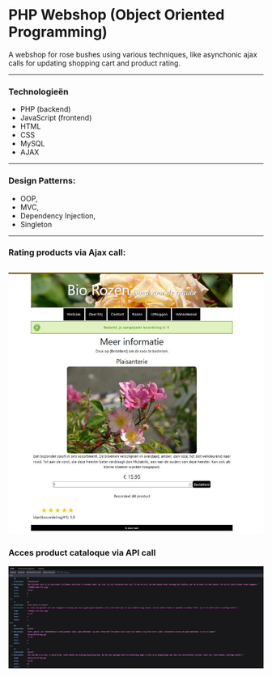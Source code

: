 # PHP Webshop (Object Oriented Programming)
A webshop for rose bushes using various techniques, like asynchonic ajax calls for updating shopping cart and product rating. 

----
### Technologieën
* PHP (backend)
* JavaScript (frontend)
* HTML
* CSS
* MySQL
* AJAX
----
### Design Patterns: 
* OOP, 
* MVC, 
* Dependency Injection, 
* Singleton
----
### Rating products via Ajax call:
![Rate Products](RateProducts.JPG)
----
### Acces product cataloque via API call
![API CALL](CatalogueAPI.JPG)
